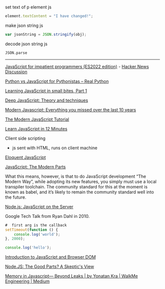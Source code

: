 set text of p element js

```js
element.textContent = "I have changed!";
```

make json string js

```js
var jsonString = JSON.stringify(obj);
```

decode json string js

```
JSON.parse
```


---

[JavaScript for impatient programmers (ES2022 edition)](https://exploringjs.com/impatient-js/toc.html) - [Hacker News Discussion](https://news.ycombinator.com/item?id=29673206)

[Python vs JavaScript for Pythonistas – Real Python](https://realpython.com/python-vs-javascript/)

[Learning JavaScript in small bites, Part 1](https://matt.might.net/articles/learning-javascript-in-small-bites/)

[Deep JavaScript: Theory and techniques](https://exploringjs.com/deep-js/)

[Modern Javascript: Everything you missed over the last 10 years](https://turriate.com/articles/modern-javascript-everything-you-missed-over-10-years)

[The Modern JavaScript Tutorial](https://javascript.info/)

[Learn JavaScript in 12 Minutes](https://www.youtube.com/watch?v=Ukg_U3CnJWI)

Client side scripting
- js sent with HTML, runs on client machine

[Eloquent JavaScript](https://eloquentjavascript.net/)

[JavaScript: The Modern Parts](https://amontalenti.com/2019/08/10/javascript-the-modern-parts)

What this means, however, is that to do JavaScript development “The Modern Way”, while adopting its new features, you simply must use a local transpiler toolchain. The community standard for this at the moment is known as babel, and it’s likely to remain the community standard well into the future.

[Node.js: JavaScript on the Server](https://www.youtube.com/watch?v=F6k8lTrAE2g)

Google Tech Talk from Ryan Dahl in 2010.

```javascript
#  first arg is the callback
setTimeout(function () {
	console.log('world');
}, 2000);

console.log('hello');
```

[Introduction to JavaScript and Browser DOM](https://youtu.be/ljNi8nS5TtQ)

[Node.JS: The Good Parts? A Skeptic's View](https://youtu.be/CN0jTnSROsk)

[Memory in Javascript— Beyond Leaks | by Yonatan Kra | WalkMe Engineering | Medium](https://medium.com/walkme-engineering/memory-in-javascript-beyond-leaks-8c1d697c655c)

